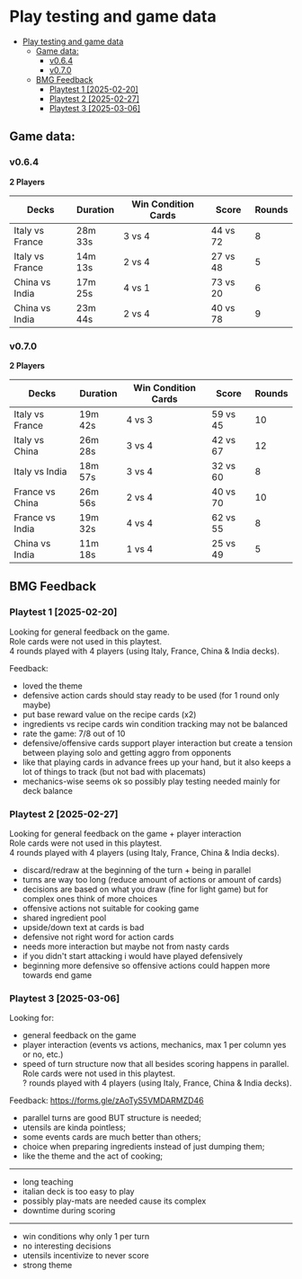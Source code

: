 # Play testing and game data

<!-- TOC -->
* [Play testing and game data](#play-testing-and-game-data)
  * [Game data:](#game-data)
    * [v0.6.4](#v064)
    * [v0.7.0](#v070)
  * [BMG Feedback](#bmg-feedback)
    * [Playtest 1 [2025-02-20]](#playtest-1-2025-02-20)
    * [Playtest 2 [2025-02-27]](#playtest-2-2025-02-27)
    * [Playtest 3 [2025-03-06]](#playtest-3-2025-03-06)
<!-- TOC -->

## Game data:

### v0.6.4

**2 Players**

| Decks           | Duration | Win Condition Cards | Score    | Rounds |
|-----------------|----------|---------------------|----------|--------|
| Italy vs France | 28m 33s  | 3 vs 4              | 44 vs 72 | 8      |
| Italy vs France | 14m 13s  | 2 vs 4              | 27 vs 48 | 5      |
| China vs India  | 17m 25s  | 4 vs 1              | 73 vs 20 | 6      |
| China vs India  | 23m 44s  | 2 vs 4              | 40 vs 78 | 9      |

### v0.7.0

**2 Players**

| Decks           | Duration | Win Condition Cards | Score    | Rounds |
|-----------------|----------|---------------------|----------|--------|
| Italy vs France | 19m 42s  | 4 vs 3              | 59 vs 45 | 10     |
| Italy vs China  | 26m 28s  | 3 vs 4              | 42 vs 67 | 12     |
| Italy vs India  | 18m 57s  | 3 vs 4              | 32 vs 60 | 8      |
| France vs China | 26m 56s  | 2 vs 4              | 40 vs 70 | 10     |
| France vs India | 19m 32s  | 4 vs 4              | 62 vs 55 | 8      |
| China vs India  | 11m 18s  | 1 vs 4              | 25 vs 49 | 5      |

## BMG Feedback

### Playtest 1 [2025-02-20]

Looking for general feedback on the game.  
Role cards were not used in this playtest.  
4 rounds played with 4 players (using Italy, France, China & India decks).  

Feedback:

- loved the theme
- defensive action cards should stay ready to be used (for 1 round only maybe)
- put base reward value on the recipe cards (x2)
- ingredients vs recipe cards win condition tracking may not be balanced
- rate the game: 7/8 out of 10
- defensive/offensive cards support player interaction but create a tension between playing solo
and getting aggro from opponents
- like that playing cards in advance frees up your hand, but it also keeps a lot of things to track
(but not bad with placemats) 
- mechanics-wise seems ok so possibly play testing needed mainly for deck balance

### Playtest 2 [2025-02-27]

Looking for general feedback on the game + player interaction  
Role cards were not used in this playtest.  
4 rounds played with 4 players (using Italy, France, China & India decks). 

- discard/redraw at the beginning of the turn + being in parallel
- turns are way too long (reduce amount of actions or amount of cards)
- decisions are based on what you draw (fine for light game) but for complex ones think of more choices
- offensive actions not suitable for cooking game
- shared ingredient pool
- upside/down text at cards is bad
- defensive not right word for action cards
- needs more interaction but maybe not from nasty cards
- if you didn't start attacking i would have played defensively 
- beginning more defensive so offensive actions could happen more towards end game

### Playtest 3 [2025-03-06]

Looking for:
- general feedback on the game
- player interaction (events vs actions, mechanics, max 1 per column yes or no, etc.)
- speed of turn structure now that all besides scoring happens in parallel.
Role cards were not used in this playtest.  
? rounds played with 4 players (using Italy, France, China & India decks). 

Feedback: https://forms.gle/zAoTyS5VMDARMZD46

- parallel turns are good BUT structure is needed;
- utensils are kinda pointless;
- some events cards are much better than others;
- choice when preparing ingredients instead of just dumping them;
- like the theme and the act of cooking;
---
- long teaching
- italian deck is too easy to play
- possibly play-mats are needed cause its complex
- downtime during scoring
---
- win conditions why only 1 per turn
- no interesting decisions
- utensils incentivize to never score
- strong theme